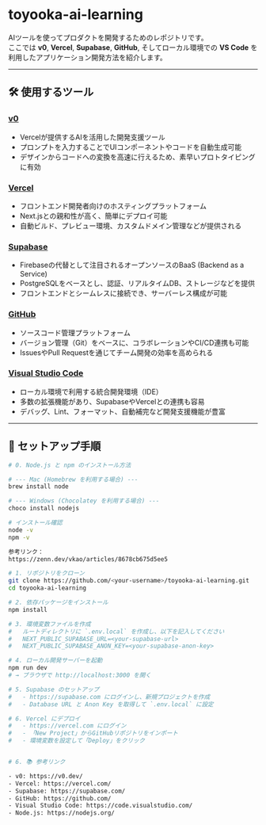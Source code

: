 # toyooka-ai-learning
AIツールを使ってプロダクトを開発するためのレポジトリです。  
ここでは **v0**, **Vercel**, **Supabase**, **GitHub**, そしてローカル環境での **VS Code** を利用したアプリケーション開発方法を紹介します。

---

## 🛠️ 使用するツール

### [v0](https://v0.dev/)
- Vercelが提供するAIを活用した開発支援ツール  
- プロンプトを入力することでUIコンポーネントやコードを自動生成可能  
- デザインからコードへの変換を高速に行えるため、素早いプロトタイピングに有効

### [Vercel](https://vercel.com/)
- フロントエンド開発者向けのホスティングプラットフォーム  
- Next.jsとの親和性が高く、簡単にデプロイ可能  
- 自動ビルド、プレビュー環境、カスタムドメイン管理などが提供される

### [Supabase](https://supabase.com/)
- Firebaseの代替として注目されるオープンソースのBaaS (Backend as a Service)  
- PostgreSQLをベースとし、認証、リアルタイムDB、ストレージなどを提供  
- フロントエンドとシームレスに接続でき、サーバーレス構成が可能

### [GitHub](https://github.com/)
- ソースコード管理プラットフォーム  
- バージョン管理（Git）をベースに、コラボレーションやCI/CD連携も可能  
- IssuesやPull Requestを通じてチーム開発の効率を高められる

### [Visual Studio Code](https://code.visualstudio.com/)
- ローカル環境で利用する統合開発環境（IDE）  
- 多数の拡張機能があり、SupabaseやVercelとの連携も容易  
- デバッグ、Lint、フォーマット、自動補完など開発支援機能が豊富

---

## 🚀 セットアップ手順

```bash
# 0. Node.js と npm のインストール方法

# --- Mac (Homebrew を利用する場合) ---
brew install node

# --- Windows (Chocolatey を利用する場合) ---
choco install nodejs

# インストール確認
node -v
npm -v

参考リンク：
https://zenn.dev/vkao/articles/8678cb675d5ee5   

# 1. リポジトリをクローン
git clone https://github.com/<your-username>/toyooka-ai-learning.git
cd toyooka-ai-learning

# 2. 依存パッケージをインストール
npm install

# 3. 環境変数ファイルを作成
#   ルートディレクトリに `.env.local` を作成し、以下を記入してください
#   NEXT_PUBLIC_SUPABASE_URL=<your-supabase-url>
#   NEXT_PUBLIC_SUPABASE_ANON_KEY=<your-supabase-anon-key>

# 4. ローカル開発サーバーを起動
npm run dev
# → ブラウザで http://localhost:3000 を開く

# 5. Supabase のセットアップ
#   - https://supabase.com にログインし、新規プロジェクトを作成
#   - Database URL と Anon Key を取得して `.env.local` に設定

# 6. Vercel にデプロイ
#   - https://vercel.com にログイン
#   - 「New Project」からGitHubリポジトリをインポート
#   - 環境変数を設定して「Deploy」をクリック


# 6. 📚 参考リンク

- v0: https://v0.dev/
- Vercel: https://vercel.com/
- Supabase: https://supabase.com/
- GitHub: https://github.com/
- Visual Studio Code: https://code.visualstudio.com/
- Node.js: https://nodejs.org/
